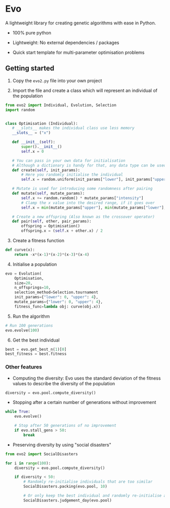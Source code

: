 # Evo

A lightweight library for creating genetic algorithms with ease in Python.

- 100% pure python

- Lightweight: No external dependencies / packages

- Quick start template for multi-parameter optimisation problems

## Getting started

1. Copy the `evo2.py` file into your own project

2. Import the file and create a class which will represent an individual of the population

```python
from evo2 import Individual, Evolution, Selection
import random


class Optimisation (Individual):
   # __slots__ makes the individual class use less memory
   __slots__ = ("x")

   def __init__(self):
       super().__init__()
       self.x = 0

   # You can pass in your own data for initialisation
   # Although a dictionary is handy for that, any data type can be used
   def create(self, init_params):
       # Here you randomly initialise the individual
       self.x = random.uniform(init_params["lower"], init_params["upper"])

   # Mutate is used for introducing some randomness after pairing
   def mutate(self, mutate_params):
       self.x += random.random() * mutate_params["intensity"]
       # Clamp the x value into the desired range, if it goes over
       self.x = min(mutate_params["upper"], min(mutate_params["lower"], self.x))

   # Create a new offspring (Also known as the crossover operator)
   def pair(self, other, pair_params):
       offspring = Optimisation()
       offspring.x = (self.x + other.x) / 2
```

3. Create a fitness function

```python
def curve(x):
    return -x*(x-1)*(x-2)*(x-3)*(x-4)
```

4. Initialise a population

```python
evo = Evolution(
    Optimisation,
    size=20,
    n_offsprings=10,
    selection_method=Selection.tournament
    init_params={"lower": 0, "upper": 4},
    mutate_params={"lower": 0, "upper": 4},
    fitness_func=lambda obj: curve(obj.x))
```

5. Run the algorithm

```python
# Run 100 generations
evo.evolve(100)
```

6. Get the best individual

```python
best = evo.get_best_n(1)[0]
best_fitness = best.fitness
```

### Other features

- Computing the diversity: Evo uses the standard deviation of the fitness values to describe the diversity of the population

```python
diversity = evo.pool.compute_diversity()
```

- Stopping after a certain number of generations without improvement

```python
while True:
    evo.evolve()

    # Stop after 50 generations of no improvement
    if evo.stall_gens > 50:
        break
```

- Preserving diversity by using "social disasters"

```python
from evo2 import SocialDisasters

for i in range(100):
    diversity = evo.pool.compute_diversity()

    if diversity < 50:
        # Randomly re-initialise individuals that are too similar
        SocialDisasters.packing(evo.pool, 10)

        # Or only keep the best individual and randomly re-initialise all others
        SocialDisasters.judgement_day(evo.pool)
```
